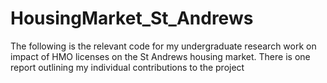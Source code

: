 # HousingMarket_St_Andrews

The following is the relevant code for my undergraduate research work on impact of HMO licenses on the St Andrews housing market. There is one report outlining my individual contributions to the project
